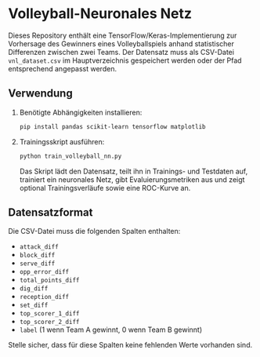 # Volleyball-Neuronales Netz

Dieses Repository enthält eine TensorFlow/Keras-Implementierung zur Vorhersage des Gewinners eines Volleyballspiels anhand statistischer Differenzen zwischen zwei Teams. Der Datensatz muss als CSV-Datei `vnl_dataset.csv` im Hauptverzeichnis gespeichert werden oder der Pfad entsprechend angepasst werden.

## Verwendung

1. Benötigte Abhängigkeiten installieren:
   ```bash
   pip install pandas scikit-learn tensorflow matplotlib
   ```
2. Trainingsskript ausführen:
   ```bash
   python train_volleyball_nn.py
   ```
   Das Skript lädt den Datensatz, teilt ihn in Trainings- und Testdaten auf, trainiert ein neuronales Netz, gibt Evaluierungsmetriken aus und zeigt optional Trainingsverläufe sowie eine ROC-Kurve an.

## Datensatzformat

Die CSV-Datei muss die folgenden Spalten enthalten:
- `attack_diff`
- `block_diff`
- `serve_diff`
- `opp_error_diff`
- `total_points_diff`
- `dig_diff`
- `reception_diff`
- `set_diff`
- `top_scorer_1_diff`
- `top_scorer_2_diff`
- `label` (1 wenn Team A gewinnt, 0 wenn Team B gewinnt)

Stelle sicher, dass für diese Spalten keine fehlenden Werte vorhanden sind.
